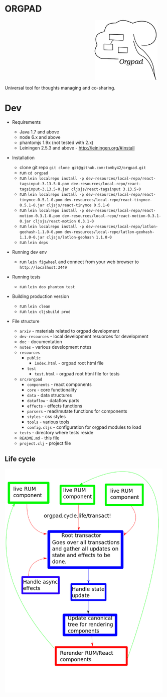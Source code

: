 # ORGPAD

                                         <img width="200px" height="190px" src="notes/orgpad2.png?raw=true" />

Universal tool for thoughts managing and co-sharing.

# Dev

* Requirements
  * Java 1.7 and above
  * node 6.x and above
  * phantomjs 1.9x (not tested with 2.x)
  * Leiningen 2.5.3 and above - http://leiningen.org/#install

* Installation
  * clone git repo `git clone git@github.com:tomby42/orgpad.git`
  * run `cd orgpad`
  * run `lein localrepo install -p dev-resources/local-repo/react-tagsinput-3.13.5-0.pom dev-resources/local-repo/react-tagsinput-3.13.5-0.jar cljsjs/react-tagsinput 3.13.5-0`
  * run `lein localrepo install -p dev-resources/local-repo/react-tinymce-0.5.1-0.pom dev-resources/local-repo/react-tinymce-0.5.1-0.jar cljsjs/react-tinymce 0.5.1-0`
  * run `lein localrepo install -p dev-resources/local-repo/react-motion-0.3.1-0.pom dev-resources/local-repo/react-motion-0.3.1-0.jar cljsjs/react-motion 0.3.1-0`
  * run `lein localrepo install -p dev-resources/local-repo/latlon-geohash-1.1.0-0.pom dev-resources/local-repo/latlon-geohash-1.1.0-0.jar cljsjs/latlon-geohash 1.1.0-0`
  * run `lein deps`
 
* Running dev env
  * run `lein figwheel` and connect from your web browser to `http://localhost:3449`

* Running tests
  * run `lein doo phantom test`

* Building production version
  * run `lein clean`
  * run `lein cljsbuild prod`

* File structure
  * `arxiv` - materials related to orgpad development
  * `dev-resources` - local development resuorces for development
  * `doc` - documentation
  * `notes` - various development notes
  * `resources`
    * `public`
      * `index.html` - orgpad root html file
    * `test`
      * `test.html` - orgpad root html file for tests
  * `src/orgpad`
    * `components` - react components
    * `core` - core functionality
    * `data` - data structures
    * `dataflow` - dataflow parts
    * `effects` - effects functions
    * `parsers` - read/mutate functions for components
    * `styles` - css styles
    * `tools` - various tools
    * `config.cljs` - configuration for orgpad modules to load
  * `tests` - directory where tests reside
  * `README.md` - this file
  * `project.clj` - project file

## Life cycle
![Life cycle](notes/life-cycle.png?raw=true)